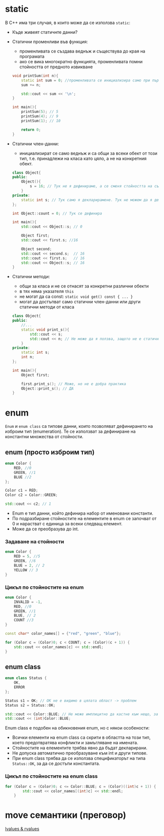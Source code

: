 # static
В C++ има три случая, в които може да се използва `static`:

- Къде живеят статичнте данни?

- Статични променливи във функция:
    - променливата се създава веднъж и съществува до края на програмата
    - ако се вика многократно функцията, променливата помни стойността от предното извикване  
    ```c++
    void printSum(int n){
        static int sum = 0; //променливата се инициализира само при първото извикване на фунцкията
        sum += n;

        std::cout << sum << '\n';
    }

    int main(){
        printSum(5); // 5
        printSum(4); // 9
        printSum(1); // 10

        return 0;
    }
    ```
- Статични член-данни: 
    - инициализират се само веднъж и са общи за всеки обект от този тип, т.е. принадлежи на класа като цяло, а не на конкретния обект. 
    ```c++
    class Object{
    public: 
        Object(){
            s = 16; // Тук не я дефинираме, а се сменя стойността на съществуваща променлива
        }
    private: 
        static int s; // Тук само я декларирамене. Тук не можем да я дефинираме, ако не е константна.
    };

    int Object::count = 0; // Тук се дефинира

    int main(){
        std::cout << Object::s; // 0 

        Object first;
        std::cout << first.s; //16

        Object second;
        std::cout << second.s;  // 16
        std::cout << first.s;   // 16
        std::cout << Object::s; // 16   
    }
    ```

- Статични методи: 
    - общи за класа и не се отнасят за конкретни различни обекти
    - в тях няма указателя `this`
    - не могат да са const: `static void get() const { ... }`
    - могат да достъпват само статични член-данни или други статични методи от класа
    ```c++
    class Object{
    public:
        //...
        static void print_s(){
            std::cout << s;
            std::cout << n; // Не може да я ползва, защото не е статична променлива. 
        }
    private:
        static int s;
        int n;
    };

    int main(){
        Object first;

        first.print_s(); // Може, но не е добра практика
        Object::print_s(); // ДА
    }
    ```

# enum
`Enum` и `enum class` са типове данни, които позволяват дефинирането на изброим тип (enumeration). Те се използват за дефиниране на константни множества от стойности.

## enum (просто изброим тип)
```cpp
enum Color {
    RED, //0
    GREEN, //1
    BLUE //2
};

Color c1 = RED;
Color c2 = Color::GREEN;

std::cout << c2; // 1
```
- Enum е тип данни, който дефинира набор от именовани константи.
- По подразбиране стойностите на елементите в enum се започват от 0 и нарастват с единица за всеки следващ елемент.
- Може да се преобразува до int.

### Задаване на стойности
```cpp
enum Color {
    RED = 5, //5
    GREEN, //6
    BLUE = 2, // 2
    YELLOW // 3
}
```
### Цикъл по стойностите на enum
```cpp
enum Color {
    INVALID = -1,
    RED, //0
    GREEN, //1
    BLUE, // 2
    COUNT //3
}
```
```cpp
const char* color_names[] = {"red", "green", "blue"};

for (Color c = (Color)0; c < COUNT; c = (Color)(c + 1)) {
    std::cout << color_names[c] << std::endl;
}
```

## enum class
```cpp
enum class Status {
    OK,
    ERROR
};

Status s1 = OK; // OK не е видимо в цялата област -> проблем
Status s2 = Status::OK;

std::cout << Color::BLUE; // Не може имплицитно да кастне към нещо, за което има дефиниран operator<<
std::cout << (int)Color::BLUE;
```
Enum class е подобен на обикновения enum, но с някои особености:
- Всички елементи на enum class са скрити в областта на този тип, което предотвратява конфликти и замъгляване на имената.
- Стойностите на елементите трябва явно да бъдат декларирани.
- Не допуска автоматично преобразуване към int и други типове.
- При enum class трябва да се използва спецификаторът на типа `Status::OK`, за да се достъпи константата.

### Цикъл по стойностите на enum class
```cpp
for (Color c = (Color)0; c <= Color::BLUE; c = (Color)((int)c + 1)) {
        std::cout << color_names[(int)c] << std::endl;
    }
```

# move семантики (преговор)
[lvalues & rvalues](https://github.com/nshipochka/fmi-oop-23-24/tree/main/05-more-examples)